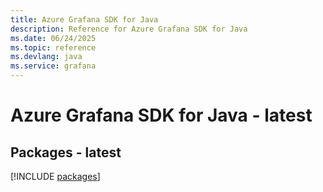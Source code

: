 ```yaml
---
title: Azure Grafana SDK for Java
description: Reference for Azure Grafana SDK for Java
ms.date: 06/24/2025
ms.topic: reference
ms.devlang: java
ms.service: grafana
---
```

# Azure Grafana SDK for Java - latest
## Packages - latest
[!INCLUDE [packages](grafana-index.md)]